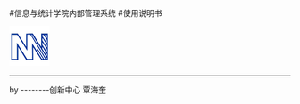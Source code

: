 #信息与统计学院内部管理系统
#使用说明书



<img src="/assets/logo.png" alt="创新中心" />


----
<div class="div-author">
    by --------创新中心 覃海奎
</div>